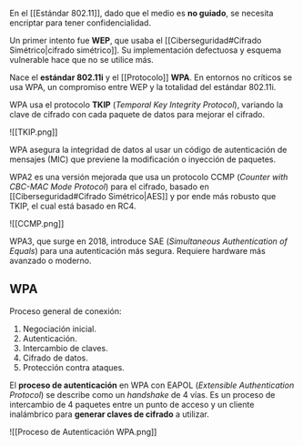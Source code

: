 En el [[Estándar 802.11]], dado que el medio es **no guiado**, se necesita encriptar para tener confidencialidad.

Un primer intento fue **WEP**, que usaba el [[Ciberseguridad#Cifrado Simétrico|cifrado simétrico]]. Su implementación defectuosa y esquema vulnerable hace que no se utilice más.

Nace el **estándar 802.11i** y el [[Protocolo]] **WPA**. En entornos no críticos se usa WPA, un compromiso entre WEP y la totalidad del estándar 802.11i.

WPA usa el protocolo **TKIP** (_Temporal Key Integrity Protocol_), variando la clave de cifrado con cada paquete de datos para mejorar el cifrado.

![[TKIP.png]]

WPA asegura la integridad de datos al usar un código de autenticación de mensajes (MIC) que previene la modificación o inyección de paquetes.

WPA2 es una versión mejorada que usa un protocolo CCMP (_Counter with CBC-MAC Mode Protocol_) para el cifrado, basado en [[Ciberseguridad#Cifrado Simétrico|AES]] y por ende más robusto que TKIP, el cual está basado en RC4.

![[CCMP.png]]

WPA3, que surge en 2018, introduce SAE (_Simultaneous Authentication of Equals_) para una autenticación más segura. Requiere hardware más avanzado o moderno.

## WPA

Proceso general de conexión:

1. Negociación inicial.
2. Autenticación.
3. Intercambio de claves.
4. Cifrado de datos.
5. Protección contra ataques.

El **proceso de autenticación** en WPA con EAPOL (_Extensible Authentication Protocol_) se describe como un _handshake_ de 4 vías. Es un proceso de intercambio de 4 paquetes entre un punto de acceso y un cliente inalámbrico para **generar claves de cifrado** a utilizar.

![[Proceso de Autenticación WPA.png]]
